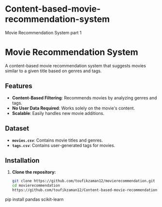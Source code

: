 # Content-based-movie-recommendation-system  
Movie Recommendation System part 1 

# Movie Recommendation System

A content-based movie recommendation system that suggests movies similar to a given title based on genres and tags.

## Features

- **Content-Based Filtering**: Recommends movies by analyzing genres and tags.
- **No User Data Required**: Works solely on the movie's content.
- **Scalable**: Easily handles new movie additions.

## Dataset

- **`movies.csv`**: Contains movie titles and genres.
- **`tags.csv`**: Contains user-generated tags for movies.

## Installation

1. **Clone the repository:**

   ```bash
   git clone https://github.com/toufikzaman12/movierecommendation.git
   cd movierecommendation
   https://github.com/toufikzaman12/Content-based-movie-recommendation-system.git
pip install pandas scikit-learn
